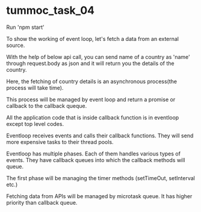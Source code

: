 # tummoc_task_04

Run 'npm start'

To show the working of event loop, let's fetch a data from an external source.

With the help of below api call, you can send name of a country as 'name' through request.body as json and it will return you the details of the country.

Here, the fetching of country details is an asynchronous process(the process will take time).

This process will be managed by event loop and return a promise or callback to the callback queque.

All the application code that is inside callback function is in eventloop except top level codes.

Eventloop receives events and calls their callback functions. They will send more expensive tasks to their thread pools.

Eventloop has multiple phases. Each of them handles various types of events. They have callback queues into which the callback methods will queue.

The first phase will be managing the timer methods (setTimeOut, setInterval etc.)

Fetching data from APIs will be managed by microtask queue. It has higher priority than callback queue.
